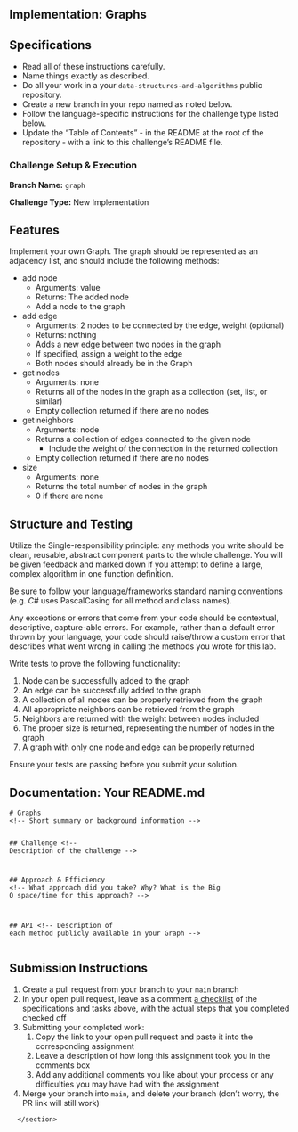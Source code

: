 <section style="height: auto;">
        <h1 id="implementation-graphs">Implementation: Graphs</h1>

<h2 id="specifications">Specifications</h2>

<ul>
  <li>Read all of these instructions carefully.</li>
  <li>Name things exactly as described.</li>
  <li>Do all your work in a your <code class="language-plaintext highlighter-rouge">data-structures-and-algorithms</code> public repository.</li>
  <li>Create a new branch in your repo named as noted below.</li>
  <li>Follow the language-specific instructions for the challenge type listed below.</li>
  <li>Update the “Table of Contents” - in the README at the root of the repository - with a link to this challenge’s README file.</li>
</ul>

<h3 id="challenge-setup--execution">Challenge Setup &amp; Execution</h3>

<p><strong>Branch Name:</strong> <code class="language-plaintext highlighter-rouge">graph</code></p>

<p><strong>Challenge Type:</strong> New Implementation</p>

<h2 id="features">Features</h2>

<p>Implement your own Graph. The graph should be represented as an adjacency list, and should include the following methods:</p>

<ul>
  <li>add node
    <ul>
      <li>Arguments: value</li>
      <li>Returns: The added node</li>
      <li>Add a node to the graph</li>
    </ul>
  </li>
  <li>add edge
    <ul>
      <li>Arguments: 2 nodes to be connected by the edge, weight (optional)</li>
      <li>Returns: nothing</li>
      <li>Adds a new edge between two nodes in the graph</li>
      <li>If specified, assign a weight to the edge</li>
      <li>Both nodes should already be in the Graph</li>
    </ul>
  </li>
  <li>get nodes
    <ul>
      <li>Arguments: none</li>
      <li>Returns all of the nodes in the graph as a collection (set, list, or similar)</li>
      <li>Empty collection returned if there are no nodes</li>
    </ul>
  </li>
  <li>get neighbors
    <ul>
      <li>Arguments: node</li>
      <li>Returns a collection of edges connected to the given node
        <ul>
          <li>Include the weight of the connection in the returned collection</li>
        </ul>
      </li>
      <li>Empty collection returned if there are no nodes</li>
    </ul>
  </li>
  <li>size
    <ul>
      <li>Arguments: none</li>
      <li>Returns the total number of nodes in the graph</li>
      <li>0 if there are none</li>
    </ul>
  </li>
</ul>

<h2 id="structure-and-testing">Structure and Testing</h2>

<p>Utilize the Single-responsibility principle: any methods you write should be clean, reusable, abstract component parts to the whole challenge. You will be given feedback and marked down if you attempt to define a large, complex algorithm in one function definition.</p>

<p>Be sure to follow your language/frameworks standard naming conventions (e.g. <em>C#</em> uses PascalCasing for all method and class names).</p>

<p>Any exceptions or errors that come from your code should be contextual, descriptive, capture-able errors. For example, rather than a default error thrown by your language, your code should raise/throw a custom error that describes what went wrong in calling the methods you wrote for this lab.</p>

<p>Write tests to prove the following functionality:</p>

<ol>
  <li>Node can be successfully added to the graph</li>
  <li>An edge can be successfully added to the graph</li>
  <li>A collection of all nodes can be properly retrieved from the graph</li>
  <li>All appropriate neighbors can be retrieved from the graph</li>
  <li>Neighbors are returned with the weight between nodes included</li>
  <li>The proper size is returned, representing the number of nodes in the graph</li>
  <li>A graph with only one node and edge can be properly returned</li>
</ol>

<p>Ensure your tests are passing before you submit your solution.</p>

<h2 id="documentation-your-readmemd">Documentation: Your README.md</h2>

<div class="language-markdown highlighter-rouge"><div class="highlight"><pre class="highlight"><code><span class="gh"># Graphs</span>
<span class="c">&lt;!-- Short summary or background information --&gt;</span>

<span class="gu">## Challenge</span>
<span class="c">&lt;!-- Description of the challenge --&gt;</span>

<span class="gu">## Approach &amp; Efficiency</span>
<span class="c">&lt;!-- What approach did you take? Why? What is the Big O space/time for this approach? --&gt;</span>

<span class="gu">## API</span>
<span class="c">&lt;!-- Description of each method publicly available in your Graph --&gt;</span>
</code></pre></div></div>

<h2 id="submission-instructions">Submission Instructions</h2>

<ol>
  <li>Create a pull request from your branch to your <code class="language-plaintext highlighter-rouge">main</code> branch</li>
  <li>In your open pull request, leave as a comment <a href="https://github.com/blog/1825-task-lists-in-all-markdown-documents" target="_blank">a checklist</a> of the specifications and tasks above, with the actual steps that you completed checked off</li>
  <li>Submitting your completed work:
    <ol>
      <li>Copy the link to your open pull request and paste it into the corresponding assignment</li>
      <li>Leave a description of how long this assignment took you in the comments box</li>
      <li>Add any additional comments you like about your process or any difficulties you may have had with the assignment</li>
    </ol>
  </li>
  <li>Merge your branch into <code class="language-plaintext highlighter-rouge">main</code>, and delete your branch (don’t worry, the PR link will still work)</li>
</ol>


      </section>
